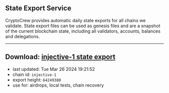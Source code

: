 ## State Export Service
CryptoCrew provides automatic daily state exports for all chains we validate. State export files can be used as genesis files and are a snapshot of the current blockchain state, including all validators, accounts, balances and delegations.

---
**Download: [injective-1 state export](https://dl-eu2.ccvalidators.com/SERVICE/injective/injective-1_export_64249380.json)**
---

- last updated: Tue Mar 26 2024 19:21:52
- chain id: `injective-1`
- export height: `64249380`
- use for: airdrops, local tests, chain recovery
